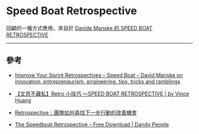 # Speed Boat Retrospective

回顧的一種方式應用，來自於 [Davide Manske 的 SPEED BOAT RETROSPECTIVE](https://davidemanske.com/improve-your-sprint-retrospectives-speed-boat/)

---

## 參考

- [Improve Your Sprint Retrospectives – Speed Boat – David Manske on innovation, entrepreneurism, engineering, tips, tricks and ramblings](https://davidemanske.com/improve-your-sprint-retrospectives-speed-boat/)

- [【文思不藏私】Retro 小技巧 ～SPEED BOAT RETROSPECTIVE | by Vince Huang](https://medium.com/%E6%96%87%E6%80%9D%E4%B8%8D%E8%97%8F%E7%A7%81/%E6%96%87%E6%80%9D%E4%B8%8D%E8%97%8F%E7%A7%81-retro-%E5%B0%8F%E6%8A%80%E5%B7%A7-speed-boat-retrospective-5ea105d3590f)

- [Retrospective｜團隊如何尋找下一步行動的改善機會](https://medium.com/@4JolinTsai/%E5%B0%8B%E6%89%BE%E6%94%B9%E5%96%84%E4%B8%8B%E4%B8%80%E6%AD%A5%E8%A1%8C%E5%8B%95%E7%9A%84%E6%A9%9F%E6%9C%83-10c5b46a4d33)

- [The Speedboat Retrospective – Free Download | Dandy People](https://dandypeople.com/blog/the-speedboat-retrospective-free-download-of-poster/)
